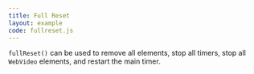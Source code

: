 ```yaml
---
title: Full Reset
layout: example
code: fullreset.js
---
```


`fullReset()` can be used to remove all elements, stop all timers, stop all `WebVideo` elements, and restart the main timer.
